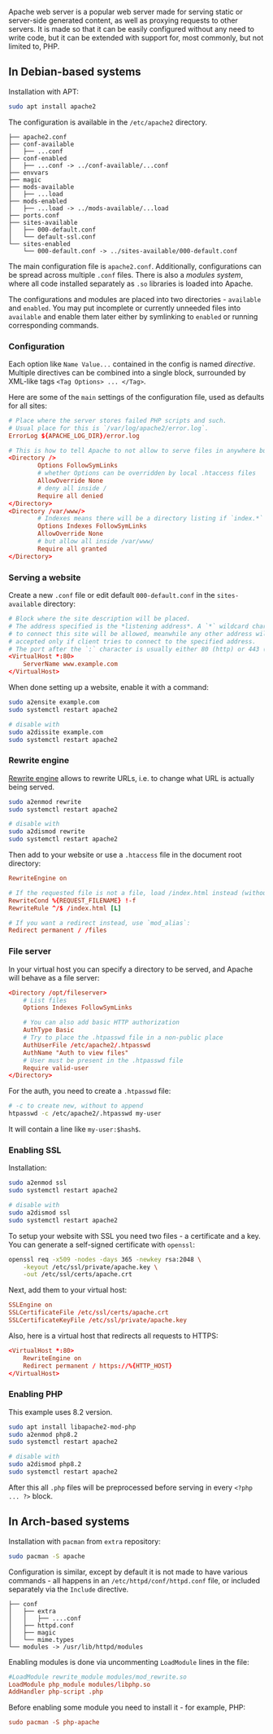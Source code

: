 Apache web server is a popular web server made for serving static or server-side generated content,
as well as proxying requests to other servers. It is made so that it can be easily configured
without any need to write code, but it can be extended with support for, most commonly, but not
limited to, PHP.

## In Debian-based systems

Installation with APT:

```bash
sudo apt install apache2
```

The configuration is available in the `/etc/apache2` directory.

```tree
├── apache2.conf
├── conf-available
│   ├── ...conf
├── conf-enabled
│   ├── ...conf -> ../conf-available/...conf
├── envvars
├── magic
├── mods-available
│   ├── ...load
├── mods-enabled
│   ├── ...load -> ../mods-available/...load
├── ports.conf
├── sites-available
│   ├── 000-default.conf
│   └── default-ssl.conf
└── sites-enabled
    └── 000-default.conf -> ../sites-available/000-default.conf
```

The main configuration file is `apache2.conf`. Additionally, configurations can be spread across
multiple `.conf` files. There is also a *modules system*, where all code installed separately as
`.so` libraries is loaded into Apache.

The configurations and modules are placed into two directories - `available` and `enabled`. You may
put incomplete or currently unneeded files into `available` and enable them later either by
symlinking to `enabled` or running corresponding commands.

### Configuration

Each option like `Name Value...` contained in the config is named *directive*. Multiple directives
can be combined into a single block, surrounded by XML-like tags `<Tag Options> ... </Tag>`.

Here are some of the `main` settings of the configuration file, used as defaults for all sites:

```conf
# Place where the server stores failed PHP scripts and such.
# Usual place for this is `/var/log/apache2/error.log`.
ErrorLog ${APACHE_LOG_DIR}/error.log

# This is how to tell Apache to not allow to serve files in anywhere but `/var/www`.
<Directory />
        Options FollowSymLinks
        # whether Options can be overridden by local .htaccess files
        AllowOverride None
        # deny all inside /
        Require all denied
</Directory>
<Directory /var/www/>
        # Indexes means there will be a directory listing if `index.*` files are not present.
        Options Indexes FollowSymLinks
        AllowOverride None
        # but allow all inside /var/www/
        Require all granted
</Directory>
```

### Serving a website

Create a new `.conf` file or edit default `000-default.conf` in the `sites-available` directory:

```conf
# Block where the site description will be placed.
# The address specified is the *listening address*. A `*` wildcard character specifies that any way
# to connect this site will be allowed, meanwhile any other address will make the connections
# accepted only if client tries to connect to the specified address.
# The port after the `:` character is usually either 80 (http) or 443 (https).
<VirtualHost *:80>
    ServerName www.example.com
</VirtualHost>
```

When done setting up a website, enable it with a command:

```bash
sudo a2ensite example.com
sudo systemctl restart apache2

# disable with
sudo a2dissite example.com
sudo systemctl restart apache2
```

### Rewrite engine

[Rewrite engine](https://httpd.apache.org/docs/2.4/mod/mod_rewrite.html) allows to rewrite URLs,
i.e. to change what URL is actually being served.

```bash
sudo a2enmod rewrite
sudo systemctl restart apache2

# disable with
sudo a2dismod rewrite
sudo systemctl restart apache2
```

Then add to your website or use a `.htaccess` file in the document root directory:

```conf
RewriteEngine on

# If the requested file is not a file, load /index.html instead (without redirecting)
RewriteCond %{REQUEST_FILENAME} !-f
RewriteRule ^/$ /index.html [L]

# If you want a redirect instead, use `mod_alias`:
Redirect permanent / /files
```

### File server

In your virtual host you can specify a directory to be served, and Apache will behave as a file
server:

```conf
<Directory /opt/fileserver>
    # List files
    Options Indexes FollowSymLinks

    # You can also add basic HTTP authorization
    AuthType Basic
    # Try to place the .htpasswd file in a non-public place
    AuthUserFile /etc/apache2/.htpasswd
    AuthName "Auth to view files"
    # User must be present in the .htpasswd file
    Require valid-user
</Directory>
```

For the auth, you need to create a `.htpasswd` file:

```bash
# -c to create new, without to append
htpasswd -c /etc/apache2/.htpasswd my-user
```

It will contain a line like `my-user:$hash$`.

### Enabling SSL

Installation:

```bash
sudo a2enmod ssl
sudo systemctl restart apache2

# disable with
sudo a2dismod ssl
sudo systemctl restart apache2
```

To setup your website with SSL you need two files - a certificate and a key. You can generate a
self-signed certificate with `openssl`:

```bash
openssl req -x509 -nodes -days 365 -newkey rsa:2048 \
    -keyout /etc/ssl/private/apache.key \
    -out /etc/ssl/certs/apache.crt
```

Next, add them to your virtual host:

```conf
SSLEngine on
SSLCertificateFile /etc/ssl/certs/apache.crt
SSLCertificateKeyFile /etc/ssl/private/apache.key
```

Also, here is a virtual host that redirects all requests to HTTPS:

```conf
<VirtualHost *:80>
    RewriteEngine on
    Redirect permanent / https://%{HTTP_HOST}
</VirtualHost>
```

### Enabling PHP

This example uses 8.2 version.

```bash
sudo apt install libapache2-mod-php
sudo a2enmod php8.2
sudo systemctl restart apache2

# disable with
sudo a2dismod php8.2
sudo systemctl restart apache2
```

After this all `.php` files will be preprocessed before serving in every `<?php ... ?>` block.

## In Arch-based systems

Installation with `pacman` from `extra` repository:

```bash
sudo pacman -S apache
```

Configuration is similar, except by default it is not made to have various commands - all happens in
an `/etc/httpd/conf/httpd.conf` file, or included separately via the `Include` directive.

```tree
├── conf
│   ├── extra
│   │   ├── ....conf
│   ├── httpd.conf
│   ├── magic
│   └── mime.types
└── modules -> /usr/lib/httpd/modules
```

Enabling modules is done via uncommenting `LoadModule` lines in the file:

```conf
#LoadModule rewrite_module modules/mod_rewrite.so
LoadModule php_module modules/libphp.so
AddHandler php-script .php
```

Before enabling some module you need to install it - for example, PHP:

```conf
sudo pacman -S php-apache
```

